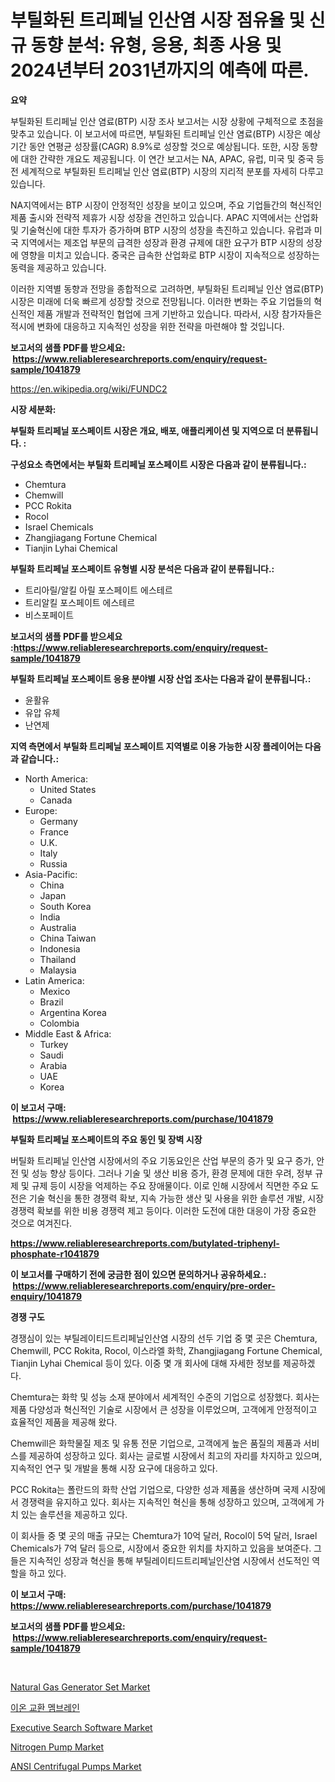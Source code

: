<p><h1>부틸화된 트리페닐 인산염 시장 점유율 및 신규 동향 분석: 유형, 응용, 최종 사용 및 2024년부터 2031년까지의 예측에 따른.</h1></p><p><strong>요약</strong></p>
<p><p>부틸화된 트리페닐 인산 염료(BTP) 시장 조사 보고서는 시장 상황에 구체적으로 초점을 맞추고 있습니다. 이 보고서에 따르면, 부틸화된 트리페닐 인산 염료(BTP) 시장은 예상 기간 동안 연평균 성장률(CAGR) 8.9%로 성장할 것으로 예상됩니다. 또한, 시장 동향에 대한 간략한 개요도 제공됩니다.  이 연간 보고서는 NA, APAC, 유럽, 미국 및 중국 등 전 세계적으로 부틸화된 트리페닐 인산 염료(BTP) 시장의 지리적 분포를 자세히 다루고 있습니다.</p><p>NA지역에서는 BTP 시장이 안정적인 성장을 보이고 있으며, 주요 기업들간의 혁신적인 제품 출시와 전략적 제휴가 시장 성장을 견인하고 있습니다. APAC 지역에서는 산업화 및 기술혁신에 대한 투자가 증가하며 BTP 시장의 성장을 촉진하고 있습니다. 유럽과 미국 지역에서는 제조업 부문의 급격한 성장과 환경 규제에 대한 요구가 BTP 시장의 성장에 영향을 미치고 있습니다. 중국은 급속한 산업화로 BTP 시장이 지속적으로 성장하는 동력을 제공하고 있습니다.</p><p>이러한 지역별 동향과 전망을 종합적으로 고려하면, 부틸화된 트리페닐 인산 염료(BTP) 시장은 미래에 더욱 빠르게 성장할 것으로 전망됩니다. 이러한 변화는 주요 기업들의 혁신적인 제품 개발과 전략적인 협업에 크게 기반하고 있습니다. 따라서, 시장 참가자들은 적시에 변화에 대응하고 지속적인 성장을 위한 전략을 마련해야 할 것입니다.</p></p>
<p><strong>보고서의 샘플 PDF를 받으세요: &nbsp;<a href="https://www.reliableresearchreports.com/enquiry/request-sample/1041879">https://www.reliableresearchreports.com/enquiry/request-sample/1041879</a></strong></p>
<p><a href="https://en.wikipedia.org/wiki/FUNDC2">https://en.wikipedia.org/wiki/FUNDC2</a></p>
<p><strong>시장 세분화:</strong></p>
<p><strong> 부틸화 트리페닐 포스페이트 시장은 개요, 배포, 애플리케이션 및 지역으로 더 분류됩니다. :</strong></p>
<p><strong>구성요소 측면에서는 부틸화 트리페닐 포스페이트 시장은 다음과 같이 분류됩니다.:</strong></p>
<p><ul><li>Chemtura</li><li>Chemwill</li><li>PCC Rokita</li><li>Rocol</li><li>Israel Chemicals</li><li>Zhangjiagang Fortune Chemical</li><li>Tianjin Lyhai Chemical</li></ul></p>
<p><strong> 부틸화 트리페닐 포스페이트 유형별 시장 분석은 다음과 같이 분류됩니다.:</strong></p>
<p><ul><li>트리아릴/알킬 아릴 포스페이트 에스테르</li><li>트리알킬 포스페이트 에스테르</li><li>비스포페이트</li></ul></p>
<p><strong>보고서의 샘플 PDF를 받으세요 :<a href="https://www.reliableresearchreports.com/enquiry/request-sample/1041879">https://www.reliableresearchreports.com/enquiry/request-sample/1041879</a></strong></p>
<p><strong> 부틸화 트리페닐 포스페이트 응용 분야별 시장 산업 조사는 다음과 같이 분류됩니다.:</strong></p>
<p><ul><li>윤활유</li><li>유압 유체</li><li>난연제</li></ul></p>
<p><strong>지역 측면에서 부틸화 트리페닐 포스페이트 지역별로 이용 가능한 시장 플레이어는 다음과 같습니다.:</strong></p>
<p><ul>
    <li>
        North America:
        <ul>
            <li>United States</li>
            <li>Canada</li>
        </ul>
    </li>
    <li>
        Europe:
        <ul>
            <li>Germany</li>
            <li>France</li>
            <li>U.K.</li>
            <li>Italy</li>
            <li>Russia</li>
        </ul>
    </li>
    <li>
        Asia-Pacific:
        <ul>
            <li>China</li>
            <li>Japan</li>
            <li>South Korea</li>
            <li>India</li>
            <li>Australia</li>
            <li>China Taiwan</li>
            <li>Indonesia</li>
            <li>Thailand</li>
            <li>Malaysia</li>
        </ul>
    </li>
    <li>
        Latin America:
        <ul>
            <li>Mexico</li>
            <li>Brazil</li>
            <li>Argentina Korea</li>
            <li>Colombia</li>
        </ul>
    </li>
    <li>
        Middle East & Africa:
        <ul>
            <li>Turkey</li>
            <li>Saudi</li>
            <li>Arabia</li>
            <li>UAE</li>
            <li>Korea</li>
        </ul>
    </li>
    </ul></p>
<p><strong>이 보고서 구매: &nbsp;<a href="https://www.reliableresearchreports.com/purchase/1041879">https://www.reliableresearchreports.com/purchase/1041879</a></strong></p>
<p><strong>부틸화 트리페닐 포스페이트의 주요 동인 및 장벽 시장</strong></p>
<p><p>버틸화 트리페닐 인산염 시장에서의 주요 기동요인은 산업 부문의 증가 및 요구 증가, 안전 및 성능 향상 등이다. 그러나 기술 및 생산 비용 증가, 환경 문제에 대한 우려, 정부 규제 및 규제 등이 시장을 억제하는 주요 장애물이다. 이로 인해 시장에서 직면한 주요 도전은 기술 혁신을 통한 경쟁력 확보, 지속 가능한 생산 및 사용을 위한 솔루션 개발, 시장 경쟁력 확보를 위한 비용 경쟁력 제고 등이다. 이러한 도전에 대한 대응이 가장 중요한 것으로 여겨진다.</p></p>
<p><strong><a href="https://www.reliableresearchreports.com/butylated-triphenyl-phosphate-r1041879">https://www.reliableresearchreports.com/butylated-triphenyl-phosphate-r1041879</a></strong></p>
<p><strong>이 보고서를 구매하기 전에 궁금한 점이 있으면 문의하거나 공유하세요.: &nbsp;<a href="https://www.reliableresearchreports.com/enquiry/pre-order-enquiry/1041879">https://www.reliableresearchreports.com/enquiry/pre-order-enquiry/1041879</a></strong></p>
<p><strong>경쟁 구도</strong></p>
<p><p>경쟁심이 있는 부틸레이티드트리페닐인산염 시장의 선두 기업 중 몇 곳은 Chemtura, Chemwill, PCC Rokita, Rocol, 이스라엘 화학, Zhangjiagang Fortune Chemical, Tianjin Lyhai Chemical 등이 있다. 이중 몇 개 회사에 대해 자세한 정보를 제공하겠다.</p><p>Chemtura는 화학 및 성능 소재 분야에서 세계적인 수준의 기업으로 성장했다. 회사는 제품 다양성과 혁신적인 기술로 시장에서 큰 성장을 이루었으며, 고객에게 안정적이고 효율적인 제품을 제공해 왔다.</p><p>Chemwill은 화학물질 제조 및 유통 전문 기업으로, 고객에게 높은 품질의 제품과 서비스를 제공하여 성장하고 있다. 회사는 글로벌 시장에서 최고의 자리를 차지하고 있으며, 지속적인 연구 및 개발을 통해 시장 요구에 대응하고 있다.</p><p>PCC Rokita는 폴란드의 화학 산업 기업으로, 다양한 성과 제품을 생산하며 국제 시장에서 경쟁력을 유지하고 있다. 회사는 지속적인 혁신을 통해 성장하고 있으며, 고객에게 가치 있는 솔루션을 제공하고 있다.</p><p>이 회사들 중 몇 곳의 매출 규모는 Chemtura가 10억 달러, Rocol이 5억 달러, Israel Chemicals가 7억 달러 등으로, 시장에서 중요한 위치를 차지하고 있음을 보여준다. 그들은 지속적인 성장과 혁신을 통해 부틸레이티드트리페닐인산염 시장에서 선도적인 역할을 하고 있다.</p></p>
<p><strong>이 보고서 구매: &nbsp; <a href="https://www.reliableresearchreports.com/purchase/1041879">https://www.reliableresearchreports.com/purchase/1041879</a></strong></p>
<p><strong>보고서의 샘플 PDF를 받으세요: &nbsp;<a href="https://www.reliableresearchreports.com/enquiry/request-sample/1041879">https://www.reliableresearchreports.com/enquiry/request-sample/1041879</a></strong><strong></strong></p>
<p>&nbsp;</p>
<p><p><a href="https://www.linkedin.com/pulse/natural-gas-generator-set-market-size-share-trends-analysis-report-hfh4f">Natural Gas Generator Set Market</a></p><p><a href="https://medium.com/@joshuapierce88/%EA%B8%80%EB%A1%9C%EB%B2%8C-%EC%9D%B4%EC%98%A8-%EA%B5%90%ED%99%98-%EB%A7%89-%EC%8B%9C%EC%9E%A5-%ED%92%8D%EA%B2%BD%EC%9D%84-%ED%83%90%EC%83%89-%EB%8F%99%ED%96%A5-%EC%98%88%EC%B8%A1-%EB%B0%8F-%EC%98%81%ED%96%A5-%EB%B6%84%EC%84%9D-2024-2031-135-%ED%8E%98%EC%9D%B4%EC%A7%80%EC%97%90-%EC%86%8C%EA%B0%9C%EB%90%98%EC%97%88%EC%8A%B5%EB%8B%88%EB%8B%A4-43255d0a44b9">이온 교환 멤브레인</a></p><p><a href="https://github.com/BurtonGALEN/Market-Research-Report-List-1/blob/main/executive-search-software-market.md">Executive Search Software Market</a></p><p><a href="https://issuu.com/reportprime-2/docs/nitrogen-pump-market-size-2030.pptx">Nitrogen Pump Market</a></p><p><a href="https://issuu.com/reportprime-2/docs/ansi-centrifugal-pumps-market-size-2030.pptx">ANSI Centrifugal Pumps Market</a></p></p>
